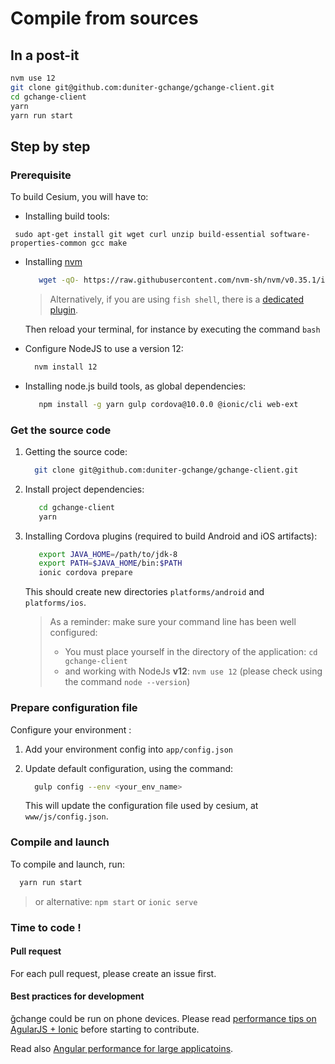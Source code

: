 # Compile from sources

## In a post-it

```bash
nvm use 12
git clone git@github.com:duniter-gchange/gchange-client.git
cd gchange-client
yarn
yarn run start
```

## Step by step

### Prerequisite  

To build Cesium, you will have to: 
 
  - Installing build tools:
```
 sudo apt-get install git wget curl unzip build-essential software-properties-common gcc make
```

  - Installing [nvm](https://github.com/creationix/nvm)
    ```bash
       wget -qO- https://raw.githubusercontent.com/nvm-sh/nvm/v0.35.1/install.sh | bash
    ```

    > Alternatively, if you are using `fish shell`, there is a [dedicated plugin](https://github.com/jorgebucaran/fish-nvm).

    Then reload your terminal, for instance by executing the command `bash`

  - Configure NodeJS to use a version 12:
    ```bash
      nvm install 12
    ```
      
  - Installing node.js build tools, as global dependencies:
    ```bash
       npm install -g yarn gulp cordova@10.0.0 @ionic/cli web-ext
    ```

### Get the source code

1. Getting the source code:        
   ```bash
     git clone git@github.com:duniter-gchange/gchange-client.git
   ```
   
2. Install project dependencies:    
   ```bash
      cd gchange-client
      yarn
   ```
   
3. Installing Cordova plugins (required to build Android and iOS artifacts): 
   ```bash
      export JAVA_HOME=/path/to/jdk-8
      export PATH=$JAVA_HOME/bin:$PATH
      ionic cordova prepare
   ```

   This should create new directories `platforms/android` and `platforms/ios`.

   > As a reminder: make sure your command line has been well configured:
   > - You must place yourself in the directory of the application: `cd gchange-client`
   > - and working with NodeJs **v12**: `nvm use 12` (please check using the command `node --version`)


### Prepare configuration file

Configure your environment :
 
1. Add your environment config into `app/config.json`

2. Update default configuration, using the command:
   ```bash
     gulp config --env <your_env_name> 
   ```

   This will update the configuration file used by cesium, at `www/js/config.json`.

### Compile and launch

To compile and launch, run:
```bash
  yarn run start
```
 
> or alternative: `npm start` or `ionic serve` 

### Time to code !

#### Pull request

For each pull request, please create an issue first.

#### Best practices for development

ğchange could be run on phone devices. Please read [performance tips on AgularJS + Ionic](http://julienrenaux.fr/2015/08/24/ultimate-angularjs-and-ionic-performance-cheat-sheet/)
before starting to contribute.
 
Read also [Angular performance for large applicatoins](https://www.airpair.com/angularjs/posts/angularjs-performance-large-applications). 
